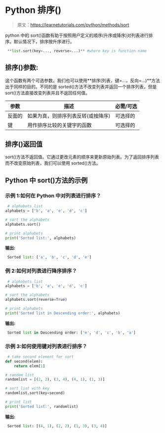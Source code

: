 # Python 排序()

> 原文：<https://learnetutorials.com/python/methods/sort>

python 中的 sort()函数有助于按照用户定义的顺序(升序或降序)对列表进行排序。默认情况下，排序按升序进行。

```py
 **list.sort(key=..., reverse=...)** #where key is function name 

```

## 排序()参数:

这个函数有两个可选参数。我们也可以使用**排序(列表，键=...，反向=...)**方法出于同样的目的。不同的是 sorted()方法不改变列表并返回一个排序列表，但是 sort()方法直接改变列表并且不返回任何值。

| 参数 | 描述 | 必需/可选 |
| --- | --- | --- |
| 反面的 | 如果为真，则排序列表反转(或按降序) | 可选择的 |
| 键 | 用作排序比较的关键字的函数 | 可选择的 |

## 排序()返回值

sort()方法不返回值。它通过更改元素的顺序来更新原始列表。为了返回排序列表而不改变原始列表，我们可以使用 sorted()方法。

## Python 中 sort()方法的示例

### 示例 1:如何在 Python 中对列表进行排序？

```py
 # alphabets list
alphabets = ['b', 'a', 'e', 'd', 'c']

# sort the alphabets
alphabets.sort()

# print alphabets
print('Sorted list:', alphabets) 

```

**输出:**

```py
 Sorted list: ['a', 'b', 'c', 'd', 'e'] 
```

### 例 2:如何对列表进行降序排序？

```py
 # alphabets list
alphabets = ['b', 'a', 'e', 'd', 'c']

# sort the alphabets
alphabets.sort(reverse=True)

# print alphabets
print('Sorted list in Descending order:', alphabets) 

```

**输出:**

```py
 Sorted list in Descending order: ['e', 'd', 'c', 'b', 'a'] 
```

### 示例 3:如何使用键对列表进行排序？

```py
 # take second element for sort
def second(elem):
    return elem[1]

# random list
randomlist = [(2, 2), (3, 4), (4, 1), (1, 3)]

# sort list with key
randomlist.sort(key=second)

# print list
print('Sorted list:', randomlist) 

```

**输出:**

```py
 Sorted list: [(4, 1), (2, 2), (1, 3), (3, 4)] 
```